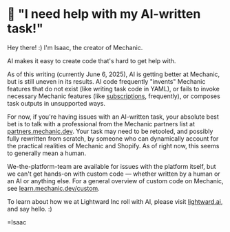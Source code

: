 # 🤖 "I need help with my AI-written task!"

Hey there! :) I'm Isaac, the creator of Mechanic.

AI makes it easy to create code that's hard to get help with.

As of this writing (currently June 6, 2025), AI is getting better at Mechanic, but is still uneven in its results. AI code frequently "invents" Mechanic features that do not exist (like writing task code in YAML), or fails to invoke necessary Mechanic features (like [subscriptions](core/tasks/subscriptions.md), frequently), or composes task outputs in unsupported ways.

For now, if you're having issues with an AI-written task, your absolute best bet is to talk with a professional from the Mechanic partners list at [partners.mechanic.dev](https://partners.mechanic.dev/). Your task may need to be retooled, and possibly fully rewritten from scratch, by someone who can dynamically account for the practical realities of Mechanic and Shopify. As of right now, this seems to generally mean a human.

We-the-platform-team are available for issues with the platform itself, but we can't get hands-on with custom code — whether written by a human or an AI or anything else. For a general overview of custom code on Mechanic, see [learn.mechanic.dev/custom](custom.md).

To learn about how we at Lightward Inc roll with AI, please visit [lightward.ai](https://lightward.ai/), and say hello. :)

\=Isaac
